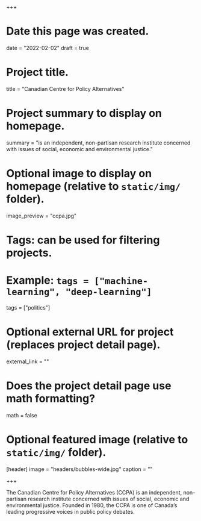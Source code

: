 +++
# Date this page was created.
date = "2022-02-02"
draft = true
# Project title.
title = "Canadian Centre for Policy Alternatives"

# Project summary to display on homepage.
summary = "is an independent, non-partisan research institute concerned with issues of social, economic and environmental justice."

# Optional image to display on homepage (relative to `static/img/` folder).
image_preview = "ccpa.jpg"

# Tags: can be used for filtering projects.
# Example: `tags = ["machine-learning", "deep-learning"]`
tags = ["politics"]

# Optional external URL for project (replaces project detail page).
external_link = ""

# Does the project detail page use math formatting?
math = false

# Optional featured image (relative to `static/img/` folder).
[header]
image = "headers/bubbles-wide.jpg"
caption = ""

+++

The Canadian Centre for Policy Alternatives (CCPA) is an independent, non-partisan research institute concerned with issues of social, economic and environmental justice. Founded in 1980, the CCPA is one of Canada’s leading progressive voices in public policy debates.
